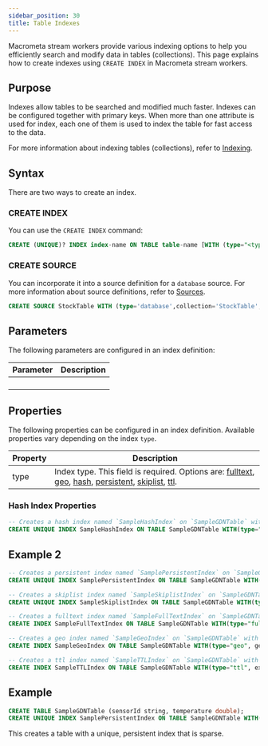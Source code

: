 ```yaml
---
sidebar_position: 30
title: Table Indexes
---
```


Macrometa stream workers provide various indexing options to help you efficiently search and modify data in tables (collections). This page explains how to create indexes using `CREATE INDEX` in Macrometa stream workers.

## Purpose

Indexes allow tables to be searched and modified much faster. Indexes can be configured together with primary keys. When more than one attribute is used for index, each one of them is used to index the table for fast access to the data.

For more information about indexing tables (collections), refer to [Indexing](../../collections/indexing/).

## Syntax

There are two ways to create an index.

### CREATE INDEX

You can use the `CREATE INDEX` command:

```sql
CREATE (UNIQUE)? INDEX index-name ON TABLE table-name [WITH (type="<type>", optional properties...)] (fields_to_index...)
```

### CREATE SOURCE

You can incorporate it into a source definition for a `database` source. For more information about source definitions, refer to [Sources](../source/index.md).

```sql
CREATE SOURCE StockTable WITH (type='database',collection='StockTable',PrimaryKey='symbol', Index='key1', Index='key2') (symbol string, price float, volume long);
```

## Parameters

The following parameters are configured in an index definition:

| Parameter | Description |
| --------- | ----------- |
|           |             |
|           |             |
|           |             |
|           |             |

## Properties

The following properties can be configured in an index definition. Available properties vary depending on the index `type`.

| Property | Description |
| --------- | ----------- |
| type          | Index type. This field is required. Options are: [fulltext](../../collections/indexing/fulltext-indexes), [geo](../../collections/indexing/geo-indexes), [hash](../../collections/indexing/index#hash-index), [persistent](../../collections/indexing/persistent-indexes), [skiplist](../../collections/indexing/index#skiplist-index), [ttl](../../collections/indexing/ttl-indexes).            |

### Hash Index Properties



```sql
-- Creates a hash index named `SampleHashIndex` on `SampleGDNTable` with properties {unique=true, sparse=true, deduplicate=true}.
CREATE UNIQUE INDEX SampleHashIndex ON TABLE SampleGDNTable WITH(type="hash", sparse="true", deduplicate="true") (sensorId);
```


## Example 2

```sql
-- Creates a persistent index named `SamplePersistentIndex` on `SampleGDNTable` with following properties {unique=true, sparse=true, deduplicate=true}.
CREATE UNIQUE INDEX SamplePersistentIndex ON TABLE SampleGDNTable WITH(type="persistent", sparse="true", deduplicate="true") (sensorId);
```



```sql
-- Creates a skiplist index named `SampleSkiplistIndex` on `SampleGDNTable` with properties {unique=true, sparse=true, deduplicate=true}.
CREATE UNIQUE INDEX SampleSkiplistIndex ON TABLE SampleGDNTable WITH(type="skiplist", sparse="true", deduplicate="true") (sensorId);
```

```sql
-- Creates a fulltext index named `SampleFullTextIndex` on `SampleGDNTable` with property {minLength=3}.
CREATE INDEX SampleFullTextIndex ON TABLE SampleGDNTable WITH(type="fulltext", minLength="3") (sensorId);
```

```sql
-- Creates a geo index named `SampleGeoIndex` on `SampleGDNTable` with property {geoJson=false}.
CREATE INDEX SampleGeoIndex ON TABLE SampleGDNTable WITH(type="geo", geoJson="false") (sensorId);
```

```sql
-- Creates a ttl index named `SampleTTLIndex` on `SampleGDNTable` with property {expireAfter=3600}.
CREATE INDEX SampleTTLIndex ON TABLE SampleGDNTable WITH(type="ttl", expireAfter="3600") (sensorId);
```

## Example

```sql
CREATE TABLE SampleGDNTable (sensorId string, temperature double);
CREATE UNIQUE INDEX SamplePersistentIndex ON TABLE SampleGDNTable WITH(type="persistent", sparse="true") (sensorId);
```

This creates a table with a unique, persistent index that is sparse.
